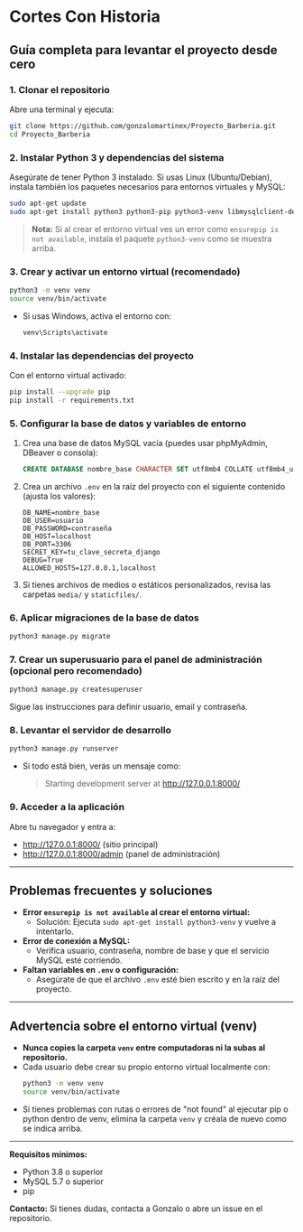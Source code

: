 # Cortes Con Historia

## Guía completa para levantar el proyecto desde cero

### 1. Clonar el repositorio

Abre una terminal y ejecuta:

```bash
git clone https://github.com/gonzalomartinex/Proyecto_Barberia.git
cd Proyecto_Barberia
```

### 2. Instalar Python 3 y dependencias del sistema

Asegúrate de tener Python 3 instalado. Si usas Linux (Ubuntu/Debian), instala también los paquetes necesarios para entornos virtuales y MySQL:

```bash
sudo apt-get update
sudo apt-get install python3 python3-pip python3-venv libmysqlclient-dev
```

> **Nota:** Si al crear el entorno virtual ves un error como `ensurepip is not available`, instala el paquete `python3-venv` como se muestra arriba.

### 3. Crear y activar un entorno virtual (recomendado)

```bash
python3 -m venv venv
source venv/bin/activate
```

- Si usas Windows, activa el entorno con:
  ```cmd
  venv\Scripts\activate
  ```

### 4. Instalar las dependencias del proyecto

Con el entorno virtual activado:

```bash
pip install --upgrade pip
pip install -r requirements.txt
```

### 5. Configurar la base de datos y variables de entorno

1. Crea una base de datos MySQL vacía (puedes usar phpMyAdmin, DBeaver o consola):
   ```sql
   CREATE DATABASE nombre_base CHARACTER SET utf8mb4 COLLATE utf8mb4_unicode_ci;
   ```
2. Crea un archivo `.env` en la raíz del proyecto con el siguiente contenido (ajusta los valores):
   ```env
   DB_NAME=nombre_base
   DB_USER=usuario
   DB_PASSWORD=contraseña
   DB_HOST=localhost
   DB_PORT=3306
   SECRET_KEY=tu_clave_secreta_django
   DEBUG=True
   ALLOWED_HOSTS=127.0.0.1,localhost
   ```
3. Si tienes archivos de medios o estáticos personalizados, revisa las carpetas `media/` y `staticfiles/`.

### 6. Aplicar migraciones de la base de datos

```bash
python3 manage.py migrate
```

### 7. Crear un superusuario para el panel de administración (opcional pero recomendado)

```bash
python3 manage.py createsuperuser
```

Sigue las instrucciones para definir usuario, email y contraseña.

### 8. Levantar el servidor de desarrollo

```bash
python3 manage.py runserver
```

- Si todo está bien, verás un mensaje como:
  > Starting development server at http://127.0.0.1:8000/

### 9. Acceder a la aplicación

Abre tu navegador y entra a:
- http://127.0.0.1:8000/  (sitio principal)
- http://127.0.0.1:8000/admin  (panel de administración)

---

## Problemas frecuentes y soluciones

- **Error `ensurepip is not available` al crear el entorno virtual:**
  - Solución: Ejecuta `sudo apt-get install python3-venv` y vuelve a intentarlo.
- **Error de conexión a MySQL:**
  - Verifica usuario, contraseña, nombre de base y que el servicio MySQL esté corriendo.
- **Faltan variables en `.env` o configuración:**
  - Asegúrate de que el archivo `.env` esté bien escrito y en la raíz del proyecto.

---

## Advertencia sobre el entorno virtual (venv)

- **Nunca copies la carpeta `venv` entre computadoras ni la subas al repositorio.**
- Cada usuario debe crear su propio entorno virtual localmente con:
  ```bash
  python3 -m venv venv
  source venv/bin/activate
  ```
- Si tienes problemas con rutas o errores de "not found" al ejecutar pip o python dentro de venv, elimina la carpeta `venv` y créala de nuevo como se indica arriba.

---

**Requisitos mínimos:**
- Python 3.8 o superior
- MySQL 5.7 o superior
- pip

**Contacto:**
Si tienes dudas, contacta a Gonzalo o abre un issue en el repositorio.
